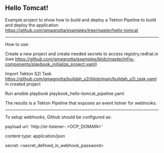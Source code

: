 ## Hello Tomcat!

Example project to show how to build and deploy a Tekton Pipeline to build and
deploy the application https://github.com/gmagnotta/examples/tree/master/hello-tomcat

---
How to use:

Create a new project and create needed secrets to access registry.redhat.io
(see https://github.com/gmagnotta/examples/blob/master/infra-components/playbook_initialize_project.yaml)

Import Tekton S2I Task https://github.com/gmagnotta/buildah_s2i/blob/main/buildah_s2i_task.yaml in created project

Run ansible playbook playbook_hello-tomcat_pipeline.yaml

The results is a Tekton Pipeline that exposes an event listner for webhooks.

---

To setup webhooks, Github should be configured as:

payload url: 'http://el-listener-<project>.<OCP_DOMAIN>'

content type: application/json

secret: <secret_defined_in_webhook_password>
